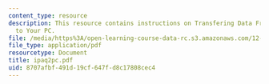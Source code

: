 ```yaml
---
content_type: resource
description: This resource contains instructions on Transfering Data From Your iPAQ
  to Your PC.
file: /media/https%3A/open-learning-course-data-rc.s3.amazonaws.com/12-114-field-geology-i-fall-2005/8707afbf491d19cf647fd8c17808cec4_ipaq2pc.pdf
file_type: application/pdf
resourcetype: Document
title: ipaq2pc.pdf
uid: 8707afbf-491d-19cf-647f-d8c17808cec4
---
```

